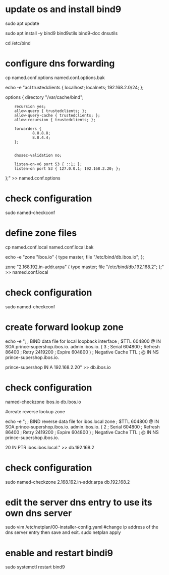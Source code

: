 # update os and install bind9

sudo apt update

sudo apt install -y bind9 bind9utils bind9-doc dnsutils

cd /etc/bind


# configure dns forwarding

cp named.conf.options named.conf.options.bak

echo -e "acl trustedclients {
        localhost;
        localnets;
        192.168.2.0/24;
};

options {
        directory "/var/cache/bind";

        recursion yes;
        allow-query { trustedclients; };
        allow-query-cache { trustedclients; };
        allow-recursion { trustedclients; };

        forwarders {
                8.8.8.8;
                8.8.4.4;
        };

        
        dnssec-validation no;

        listen-on-v6 port 53 { ::1; };
        listen-on port 53 { 127.0.0.1; 192.168.2.20; };
};" >> named.conf.options



# check configuration

sudo named-checkconf



# define zone files

cp named.conf.local named.conf.local.bak

echo -e "zone "ibos.io" {
        type master;
        file "/etc/bind/db.ibos.io";
};

zone "2.168.192.in-addr.arpa" {
        type master;
        file "/etc/bind/db.192.168.2";
};" >> named.conf.local



# check configuration

sudo named-checkconf



# create forward lookup zone

echo -e ";
; BIND data file for local loopback interface
;
$TTL    604800
@       IN      SOA     prince-supershop.ibos.io. admin.ibos.io. (
                              3         ; Serial
                         604800         ; Refresh
                          86400         ; Retry
                        2419200         ; Expire
                         604800 )       ; Negative Cache TTL
;
@       IN      NS      prince-supershop.ibos.io.

prince-supershop	IN	A	192.168.2.20" >> db.ibos.io



# check configuration

named-checkzone ibos.io db.ibos.io



#create reverse lookup zone

echo -e ";
; BIND reverse data file for ibos.local zone
;
$TTL    604800
@       IN      SOA     prince-supershop.ibos.io. admin.ibos.io. (
                              2         ; Serial
                         604800         ; Refresh
                          86400         ; Retry
                        2419200         ; Expire
                         604800 )       ; Negative Cache TTL
;
@       IN      NS      prince-supershop.ibos.io.

20	IN	PTR	ibos.ibos.local." >> db.192.168.2



# check configuration

sudo named-checkzone 2.168.192.in-addr.arpa db.192.168.2


# edit the server dns entry to use its own dns server

sudo vim /etc/netplan/00-installer-config.yaml
#change ip address of the dns server entry then save and exit.
sudo netplan apply

# enable and restart bindi9

sudo systemctl restart bind9
